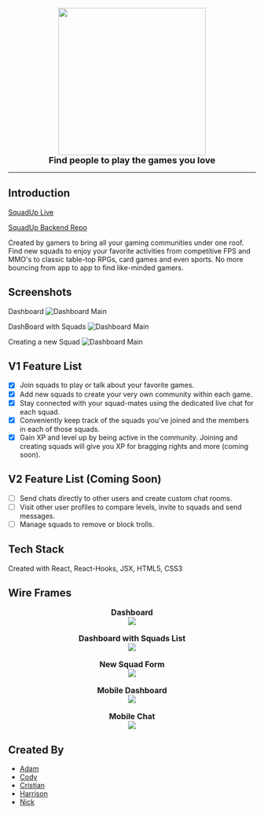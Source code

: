 <p align="center">
  <img src="/src/screenshots/squaduplogo.png" height="300" /><br/>
  <font size="4"><b>Find people to play the games you love</b></font><br/>
</p>

***
## Introduction

[SquadUp Live](https://squadup.now.sh "Live Site")

[SquadUp Backend Repo](https://github.com/nickjlee/squad-up-api "Backend Repo")

Created by gamers to bring all your gaming communities under one roof. Find new squads to enjoy your favorite activities from competitive FPS and MMO's to classic table-top RPGs, card games and even sports. No more bouncing from app to app to find like-minded gamers. 

## Screenshots
Dashboard
  ![Dashboard Main](/src/screenshots/DashBoardMain.png)

DashBoard with Squads
  ![Dashboard Main](/src/screenshots/DashBoardSquads.png)

Creating a new Squad
  ![Dashboard Main](/src/screenshots/DashBoardMakeSquad.png)


## V1 Feature List
- [x] Join squads to play or talk about your favorite games.
- [x] Add new squads to create your very own community within each game.
- [x] Stay connected with your squad-mates using the dedicated live chat for each squad. 
- [x] Conveniently keep track of the squads you've joined and the members in each of those squads. 
- [x] Gain XP and level up by being active in the community. Joining and creating squads will give you XP for bragging rights and more (coming soon). 

## V2 Feature List (Coming Soon)
- [ ] Send chats directly to other users and create custom chat rooms. 
- [ ] Visit other user profiles to compare levels, invite to squads and send messages. 
- [ ] Manage squads to remove or block trolls.

## Tech Stack
Created with React, React-Hooks, JSX, HTML5, CSS3 

## Wire Frames
<!-- Dashboard
![WireFrame-Dashboard](/screenshots/WireFrame-Dashboard.png)
Squads
![WireFrame-Dashboard](/screenshots/WireFrame-GameSquadList.png)
New Squad form
![WireFrame-Dashboard](/screenshots/WireFrame-newSquadForm.png)
Mobile Dashboard
![WireFrame-Dashboard](/screenshots/WireFrame-Mobile-Dash.png)
Mobile Chat
![WireFrame-Dashboard](/screenshots/WireFrame-Mobile-chat.png) -->
<p align="center">
  <font size="3"><b>Dashboard</b></font><br/>
  <img src="/src/screenshots/WireFrame-Dashboard.png"  /><br/><br>
  <font size="3"><b>Dashboard with Squads List</b></font><br/>
  <img src="/src/screenshots/WireFrame-GameSquadList.png" /><br/><br>
  <font size="3"><b>New Squad Form</b></font><br/>
  <img src="/src/screenshots/WireFrame-newSquadForm.png" /><br/><br>
  <font size="3"><b>Mobile Dashboard</b></font><br/>
  <img src="/src/screenshots/WireFrame-Mobile-Dash.png" /><br/><br>
  <font size="3"><b>Mobile Chat</b></font><br/>
  <img src="/src/screenshots/WireFrame-Mobile-chat.png" /><br/>
</p>

## Created By
* [Adam](https://github.com/AdamPavlicek "Adam's Github")
* [Cody](https://github.com/cgillette12 "Cody's Github")
* [Cristian](https://github.com/therealcriscam "Cristian's Github")
* [Harrison](https://github.com/hhcgit "Harrison's Github")
* [Nick](https://github.com/nickjlee "Nick's Github")